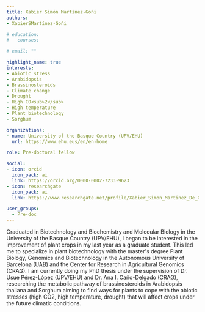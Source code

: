 ```yaml
---
title: Xabier Simón Martínez-Goñi
authors:
- XabierSMartínez-Goñi

# education:
#   courses:

# email: ""

highlight_name: true
interests:
- Abiotic stress
- Arabidopsis
- Brassinosteroids
- Climate change
- Drought
- High CO<sub>2</sub>
- High temperature
- Plant biotechnology
- Sorghum

organizations:
- name: University of the Basque Country (UPV/EHU)
  url: https://www.ehu.eus/en/en-home

role: Pre-doctoral fellow

social:
- icon: orcid
  icon_pack: ai
  link: https://orcid.org/0000-0002-7233-9623
- icon: researchgate
  icon_pack: ai
  link: https://www.researchgate.net/profile/Xabier_Simon_Martinez_De_Goni

user_groups: 
  - Pre-doc
---
```


Graduated in Biotechnology and Biochemistry and Molecular Biology in the University of the Basque Country (UPV/EHU), I began to be interested in the improvement of plant crops in my last year as a graduate student. This led me to specialize in plant biotechnology with the master's degree Plant Biology, Genomics and Biotechnology in the Autonomous University of Barcelona (UAB) and the Center for Research in Agricultural Genomics (CRAG). I am currently doing my PhD thesis under the supervision of Dr. Usue Pérez-López (UPV/EHU) and Dr. Ana I. Caño-Delgado (CRAG), researching the metabolic pathway of brassinosteroids in Arabidopsis thaliana and Sorghum aiming to find ways for plants to cope with the abiotic stresses (high CO2, high temperature, drought) that will affect crops under the future climatic conditions.
